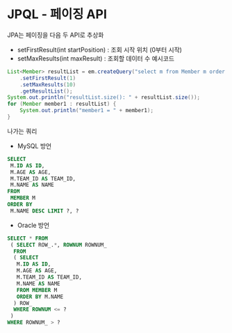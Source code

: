 # JPQL - 페이징 API
JPA는 페이징을 다음 두 API로 추상화
- setFirstResult(int startPosition) : 조회 시작 위치 (0부터 시작)
- setMaxResults(int maxResult) : 조회할 데이터 수
예시코드
```java
List<Member> resultList = em.createQuery("select m from Member m order by m.age desc", Member.class)
    .setFirstResult(1)
    .setMaxResults(10)
    .getResultList();
System.out.println("resultList.size(): " + resultList.size());
for (Member member1 : resultList) {
    System.out.println("member1 = " + member1);
}
```
나가는 쿼리
- MySQL 방언
```sql
SELECT
 M.ID AS ID,
 M.AGE AS AGE,
 M.TEAM_ID AS TEAM_ID,
 M.NAME AS NAME 
FROM
 MEMBER M 
ORDER BY
 M.NAME DESC LIMIT ?, ?
```
- Oracle 방언
```sql
SELECT * FROM
 ( SELECT ROW_.*, ROWNUM ROWNUM_ 
  FROM
  ( SELECT
   M.ID AS ID,
   M.AGE AS AGE,
   M.TEAM_ID AS TEAM_ID,
   M.NAME AS NAME 
   FROM MEMBER M 
   ORDER BY M.NAME 
  ) ROW_ 
  WHERE ROWNUM <= ?
 ) 
WHERE ROWNUM_ > ?
```
